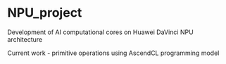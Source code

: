 # NPU_project
Development of AI computational cores on Huawei DaVinci NPU architecture

Current work - primitive operations using AscendCL programming model
